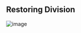 ## Restoring Division 

![image](https://user-images.githubusercontent.com/83284294/195101275-18941b26-55e4-4f18-a274-5b96a84eef8f.png)
